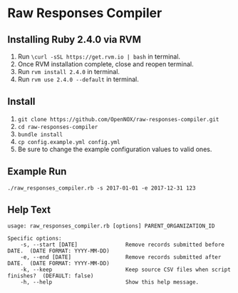 # Raw Responses Compiler

## Installing Ruby 2.4.0 via RVM

1. Run `\curl -sSL https://get.rvm.io | bash` in terminal.
2. Once RVM installation complete, close and reopen terminal.
3. Run `rvm install 2.4.0` in terminal.
4. Run `rvm use 2.4.0 --default` in terminal.

## Install

1. `git clone https://github.com/OpenNOX/raw-responses-compiler.git`
2. `cd raw-responses-compiler`
3. `bundle install`
4. `cp config.example.yml config.yml`
5. Be sure to change the example configuration values to valid ones.

## Example Run

`./raw_responses_compiler.rb -s 2017-01-01 -e 2017-12-31 123`

## Help Text

```
usage: raw_responses_compiler.rb [options] PARENT_ORGANIZATION_ID

Specific options:
    -s, --start [DATE]               Remove records submitted before DATE.  (DATE FORMAT: YYYY-MM-DD)
    -e, --end [DATE]                 Remove records submitted after DATE.  (DATE FORMAT: YYYY-MM-DD)
    -k, --keep                       Keep source CSV files when script finishes?  (DEFAULT: false)
    -h, --help                       Show this help message.
```
